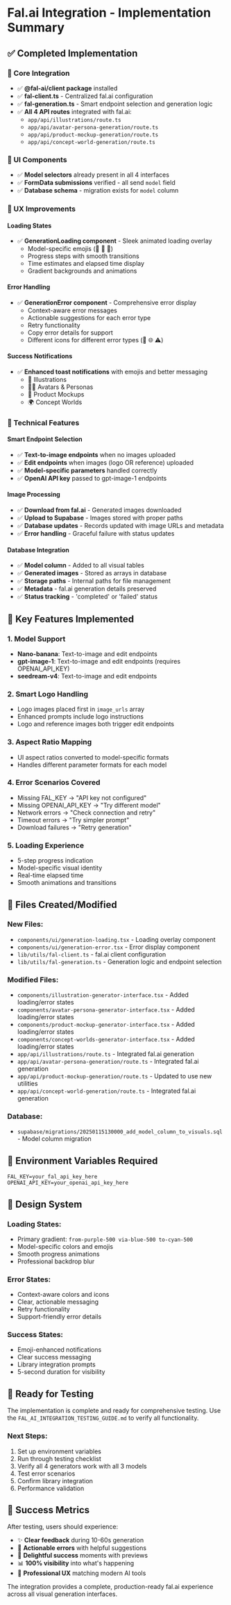 # Fal.ai Integration - Implementation Summary

## ✅ Completed Implementation

### 🎯 Core Integration
- ✅ **@fal-ai/client package** installed
- ✅ **fal-client.ts** - Centralized fal.ai configuration
- ✅ **fal-generation.ts** - Smart endpoint selection and generation logic
- ✅ **All 4 API routes** integrated with fal.ai:
  - `app/api/illustrations/route.ts`
  - `app/api/avatar-persona-generation/route.ts`
  - `app/api/product-mockup-generation/route.ts`
  - `app/api/concept-world-generation/route.ts`

### 🎨 UI Components
- ✅ **Model selectors** already present in all 4 interfaces
- ✅ **FormData submissions** verified - all send `model` field
- ✅ **Database schema** - migration exists for `model` column

### 🚀 UX Improvements

#### Loading States
- ✅ **GenerationLoading component** - Sleek animated loading overlay
  - Model-specific emojis (🍌 🤖 🌱)
  - Progress steps with smooth transitions
  - Time estimates and elapsed time display
  - Gradient backgrounds and animations

#### Error Handling
- ✅ **GenerationError component** - Comprehensive error display
  - Context-aware error messages
  - Actionable suggestions for each error type
  - Retry functionality
  - Copy error details for support
  - Different icons for different error types (🔑 🌐 ⚠️)

#### Success Notifications
- ✅ **Enhanced toast notifications** with emojis and better messaging
  - 🎨 Illustrations
  - 🧑‍🎨 Avatars & Personas  
  - 🎨 Product Mockups
  - 🌍 Concept Worlds

### 🔧 Technical Features

#### Smart Endpoint Selection
- ✅ **Text-to-image endpoints** when no images uploaded
- ✅ **Edit endpoints** when images (logo OR reference) uploaded
- ✅ **Model-specific parameters** handled correctly
- ✅ **OpenAI API key** passed to gpt-image-1 endpoints

#### Image Processing
- ✅ **Download from fal.ai** - Generated images downloaded
- ✅ **Upload to Supabase** - Images stored with proper paths
- ✅ **Database updates** - Records updated with image URLs and metadata
- ✅ **Error handling** - Graceful failure with status updates

#### Database Integration
- ✅ **Model column** - Added to all visual tables
- ✅ **Generated images** - Stored as arrays in database
- ✅ **Storage paths** - Internal paths for file management
- ✅ **Metadata** - fal.ai generation details preserved
- ✅ **Status tracking** - 'completed' or 'failed' status

## 🎯 Key Features Implemented

### 1. Model Support
- **Nano-banana**: Text-to-image and edit endpoints
- **gpt-image-1**: Text-to-image and edit endpoints (requires OPENAI_API_KEY)
- **seedream-v4**: Text-to-image and edit endpoints

### 2. Smart Logo Handling
- Logo images placed first in `image_urls` array
- Enhanced prompts include logo instructions
- Logo and reference images both trigger edit endpoints

### 3. Aspect Ratio Mapping
- UI aspect ratios converted to model-specific formats
- Handles different parameter formats for each model

### 4. Error Scenarios Covered
- Missing FAL_KEY → "API key not configured"
- Missing OPENAI_API_KEY → "Try different model"
- Network errors → "Check connection and retry"
- Timeout errors → "Try simpler prompt"
- Download failures → "Retry generation"

### 5. Loading Experience
- 5-step progress indication
- Model-specific visual identity
- Real-time elapsed time
- Smooth animations and transitions

## 📁 Files Created/Modified

### New Files:
- `components/ui/generation-loading.tsx` - Loading overlay component
- `components/ui/generation-error.tsx` - Error display component
- `lib/utils/fal-client.ts` - fal.ai client configuration
- `lib/utils/fal-generation.ts` - Generation logic and endpoint selection

### Modified Files:
- `components/illustration-generator-interface.tsx` - Added loading/error states
- `components/avatar-persona-generator-interface.tsx` - Added loading/error states
- `components/product-mockup-generator-interface.tsx` - Added loading/error states
- `components/concept-worlds-generator-interface.tsx` - Added loading/error states
- `app/api/illustrations/route.ts` - Integrated fal.ai generation
- `app/api/avatar-persona-generation/route.ts` - Integrated fal.ai generation
- `app/api/product-mockup-generation/route.ts` - Updated to use new utilities
- `app/api/concept-world-generation/route.ts` - Integrated fal.ai generation

### Database:
- `supabase/migrations/20250115130000_add_model_column_to_visuals.sql` - Model column migration

## 🔧 Environment Variables Required

```env
FAL_KEY=your_fal_api_key_here
OPENAI_API_KEY=your_openai_api_key_here
```

## 🎨 Design System

### Loading States:
- Primary gradient: `from-purple-500 via-blue-500 to-cyan-500`
- Model-specific colors and emojis
- Smooth progress animations
- Professional backdrop blur

### Error States:
- Context-aware colors and icons
- Clear, actionable messaging
- Retry functionality
- Support-friendly error details

### Success States:
- Emoji-enhanced notifications
- Clear success messaging
- Library integration prompts
- 5-second duration for visibility

## 🚀 Ready for Testing

The implementation is complete and ready for comprehensive testing. Use the `FAL_AI_INTEGRATION_TESTING_GUIDE.md` to verify all functionality.

### Next Steps:
1. Set up environment variables
2. Run through testing checklist
3. Verify all 4 generators work with all 3 models
4. Test error scenarios
5. Confirm library integration
6. Performance validation

## 🎯 Success Metrics

After testing, users should experience:
- ✨ **Clear feedback** during 10-60s generation
- 🎯 **Actionable errors** with helpful suggestions  
- 🎉 **Delightful success** moments with previews
- 📊 **100% visibility** into what's happening
- 🚀 **Professional UX** matching modern AI tools

The integration provides a complete, production-ready fal.ai experience across all visual generation interfaces.

